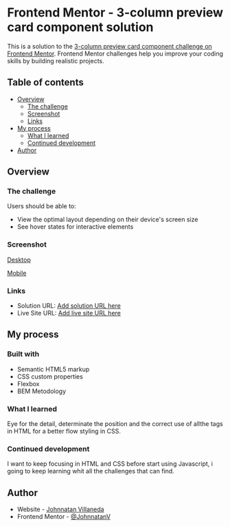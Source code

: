# Frontend Mentor - 3-column preview card component solution

This is a solution to the [3-column preview card component challenge on Frontend Mentor](https://www.frontendmentor.io/challenges/3column-preview-card-component-pH92eAR2-). Frontend Mentor challenges help you improve your coding skills by building realistic projects.

## Table of contents

- [Overview](#overview)
  - [The challenge](#the-challenge)
  - [Screenshot](#screenshot)
  - [Links](#links)
- [My process](#my-process)
  - [What I learned](#what-i-learned)
  - [Continued development](#continued-development)
- [Author](#author)

## Overview

### The challenge

Users should be able to:

- View the optimal layout depending on their device's screen size
- See hover states for interactive elements

### Screenshot

[Desktop](/Desktop-view.png)

[Mobile](/Mobile-view.png)

### Links

- Solution URL: [Add solution URL here](https://github.com/JohnnatanV/3-column-preview)
- Live Site URL: [Add live site URL here](https://johnnatanv.github.io/3-column-preview/)

## My process

### Built with

- Semantic HTML5 markup
- CSS custom properties
- Flexbox
- BEM Metodology

### What I learned

Eye for the detail, determinate the position and the correct use of allthe tags in HTML for a better flow styling in CSS.

### Continued development

I want to keep focusing in HTML and CSS before start using Javascript, i going to keep learning whit all the challenges that can find.

## Author

- Website - [Johnnatan Villaneda](https://github.com/JohnnatanV)
- Frontend Mentor - [@JohnnatanV](https://www.frontendmentor.io/profile/JohnnatanV)
